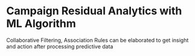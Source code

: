# Campaign Residual Analytics with ML Algorithm

Collaborative Filtering, Association Rules can be elaborated to get insight and action after processing predictive data
